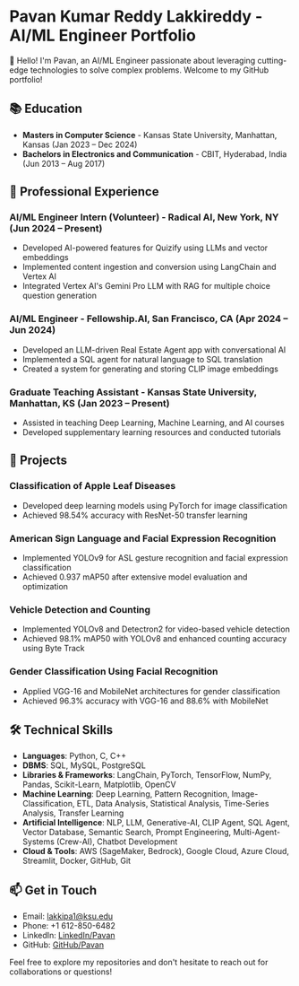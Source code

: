 # Pavan Kumar Reddy Lakkireddy - AI/ML Engineer Portfolio

👋 Hello! I'm Pavan, an AI/ML Engineer passionate about leveraging cutting-edge technologies to solve complex problems. Welcome to my GitHub portfolio!

## 📚 Education
- **Masters in Computer Science** - Kansas State University, Manhattan, Kansas (Jan 2023 – Dec 2024)
- **Bachelors in Electronics and Communication** - CBIT, Hyderabad, India (Jun 2013 – Aug 2017)

## 💼 Professional Experience

### AI/ML Engineer Intern (Volunteer) - Radical AI, New York, NY (Jun 2024 – Present)
- Developed AI-powered features for Quizify using LLMs and vector embeddings
- Implemented content ingestion and conversion using LangChain and Vertex AI
- Integrated Vertex AI's Gemini Pro LLM with RAG for multiple choice question generation

### AI/ML Engineer - Fellowship.AI, San Francisco, CA (Apr 2024 – Jun 2024)
- Developed an LLM-driven Real Estate Agent app with conversational AI
- Implemented a SQL agent for natural language to SQL translation
- Created a system for generating and storing CLIP image embeddings

### Graduate Teaching Assistant - Kansas State University, Manhattan, KS (Jan 2023 – Present)
- Assisted in teaching Deep Learning, Machine Learning, and AI courses
- Developed supplementary learning resources and conducted tutorials

## 🚀 Projects

### Classification of Apple Leaf Diseases
- Developed deep learning models using PyTorch for image classification
- Achieved 98.54% accuracy with ResNet-50 transfer learning

### American Sign Language and Facial Expression Recognition
- Implemented YOLOv9 for ASL gesture recognition and facial expression classification
- Achieved 0.937 mAP50 after extensive model evaluation and optimization

### Vehicle Detection and Counting
- Implemented YOLOv8 and Detectron2 for video-based vehicle detection
- Achieved 98.1% mAP50 with YOLOv8 and enhanced counting accuracy using Byte Track

### Gender Classification Using Facial Recognition
- Applied VGG-16 and MobileNet architectures for gender classification
- Achieved 96.3% accuracy with VGG-16 and 88.6% with MobileNet

## 🛠 Technical Skills

- **Languages**: Python, C, C++
- **DBMS**: SQL, MySQL, PostgreSQL
- **Libraries & Frameworks**: LangChain, PyTorch, TensorFlow, NumPy, Pandas, Scikit-Learn, Matplotlib, OpenCV
- **Machine Learning**: Deep Learning, Pattern Recognition, Image-Classification, ETL, Data Analysis, Statistical Analysis, Time-Series Analysis, Transfer Learning
- **Artificial Intelligence**: NLP, LLM, Generative-AI, CLIP Agent, SQL Agent, Vector Database, Semantic Search, Prompt Engineering, Multi-Agent-Systems (Crew-AI), Chatbot Development
- **Cloud & Tools**: AWS (SageMaker, Bedrock), Google Cloud, Azure Cloud, Streamlit, Docker, GitHub, Git

## 📫 Get in Touch
- Email: lakkipa1@ksu.edu
- Phone: +1 612-850-6482
- LinkedIn: [LinkedIn/Pavan](https://www.linkedin.com/in/Pavan)
- GitHub: [GitHub/Pavan](https://github.com/Pavan)

Feel free to explore my repositories and don't hesitate to reach out for collaborations or questions!
